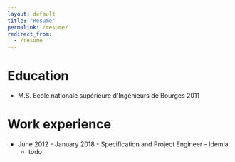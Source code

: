 ```yaml
---
layout: default
title: "Resume"
permalink: /resume/
redirect_from:
  - /resume
---
```


Education
======
* M.S. Ecole nationale supérieure d'Ingénieurs de Bourges 2011

Work experience
======
* June 2012 - January 2018 - Specification and Project Engineer - Idemia
  * todo
  